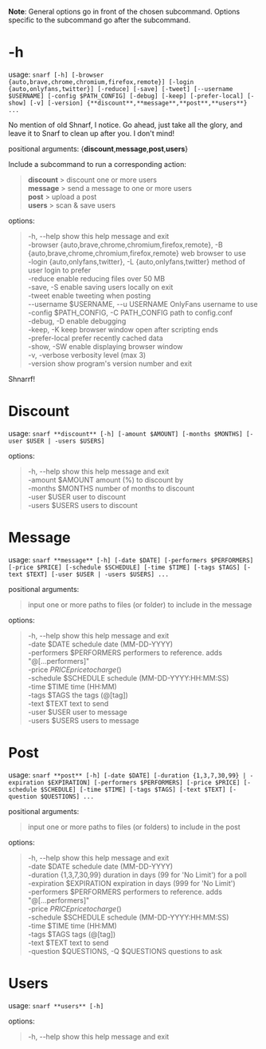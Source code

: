 **Note**: General options go in front of the chosen subcommand. Options specific to the subcommand go after the subcommand.  

# -h

usage: `snarf [-h] [-browser {auto,brave,chrome,chromium,firefox,remote}] [-login {auto,onlyfans,twitter}] [-reduce] [-save] [-tweet] [--username $USERNAME] [-config $PATH_CONFIG] [-debug] [-keep] [-prefer-local] [-show] [-v] [-version] {**discount**,**message**,**post**,**users**} ... ` 

No mention of old Shnarf, I notice. Go ahead, just take all the glory, and leave it to Snarf to clean up after you. I don't mind!  

positional arguments: {**discount**,**message**,**post**,**users**}  

Include a subcommand to run a corresponding action:  
>   **discount**            > discount one or more users  
>   **message**             > send a message to one or more users  
>   **post**                > upload a post  
>   **users**               > scan & save users  

options:  
> -h, --help            show this help message and exit  
> -browser {auto,brave,chrome,chromium,firefox,remote}, -B {auto,brave,chrome,chromium,firefox,remote}  web browser to use  
> -login {auto,onlyfans,twitter}, -L {auto,onlyfans,twitter}  method of user login to prefer  
> -reduce               enable reducing files over 50 MB  
> -save, -S             enable saving users locally on exit  
> -tweet                enable tweeting when posting  
> --username $USERNAME, --u USERNAME OnlyFans username to use  
> -config $PATH_CONFIG, -C PATH_CONFIG path to config.conf  
> -debug, -D            enable debugging  
> -keep, -K             keep browser window open after scripting ends  
> -prefer-local         prefer recently cached data  
> -show, -SW            enable displaying browser window  
> -v, -verbose          verbosity level (max 3)  
> -version              show program's version number and exit  

Shnarrf!  

# Discount

usage: `snarf **discount** [-h] [-amount $AMOUNT] [-months $MONTHS] [-user $USER | -users $USERS]`  

options:  
> -h, --help      show this help message and exit  
> -amount $AMOUNT  amount (%) to discount by  
> -months $MONTHS  number of months to discount  
> -user $USER      user to discount  
> -users $USERS    users to discount  

# Message

usage: `snarf **message** [-h] [-date $DATE] [-performers $PERFORMERS] [-price $PRICE] [-schedule $SCHEDULE] [-time $TIME] [-tags $TAGS] [-text $TEXT] [-user $USER | -users $USERS] ... `  

positional arguments:  
> input                 one or more paths to files (or folder) to include in the message  

options:  
> -h, --help            show this help message and exit  
> -date $DATE            schedule date (MM-DD-YYYY)  
> -performers $PERFORMERS  performers to reference. adds "@[...performers]"  
> -price $PRICE          price to charge ($)  
> -schedule $SCHEDULE    schedule (MM-DD-YYYY:HH:MM:SS)  
> -time $TIME            time (HH:MM)  
> -tags $TAGS            the tags (@[tag])  
> -text $TEXT            text to send  
> -user $USER            user to message  
> -users $USERS          users to message  

# Post

usage: `snarf **post** [-h] [-date $DATE] [-duration {1,3,7,30,99} | -expiration $EXPIRATION] [-performers $PERFORMERS] [-price $PRICE] [-schedule $SCHEDULE] [-time $TIME] [-tags $TAGS] [-text $TEXT] [-question $QUESTIONS] ... `  

positional arguments:  
> input                 one or more paths to files (or folders) to include in the post  

options:  
> -h, --help            show this help message and exit  
> -date $DATE            schedule date (MM-DD-YYYY)  
> -duration {1,3,7,30,99} duration in days (99 for 'No Limit') for a poll  
> -expiration $EXPIRATION  expiration in days (999 for 'No Limit')  
> -performers $PERFORMERS  performers to reference. adds "@[...performers]"  
> -price $PRICE          price to charge ($)  
> -schedule $SCHEDULE    schedule (MM-DD-YYYY:HH:MM:SS)  
> -time $TIME            time (HH:MM)  
> -tags $TAGS            tags (@[tag])  
> -text $TEXT            text to send  
> -question $QUESTIONS, -Q $QUESTIONS   questions to ask  

# Users

usage: `snarf **users** [-h]`  

options:  
> -h, --help  show this help message and exit  
